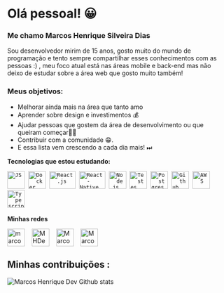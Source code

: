 # Olá pessoal! 😀 

### Me chamo Marcos Henrique Silveira Dias

Sou desenvolvedor mirim de 15 anos, gosto muito do mundo de programação e tento sempre compartilhar esses conhecimentos com as pessoas :) , meu foco atual está nas áreas mobile e back-end mas não deixo de estudar sobre a área web que gosto muito também! 

### Meus objetivos: 
* Melhorar ainda mais na área que tanto amo
* Aprender sobre design e investimentos 💰 
* Ajudar pessoas que gostem da área de desenvolvimento ou que queiram começar👨‍🎓
* Contribuir com a comunidade 😁.  
* E essa lista vem crescendo a cada dia mais! ⏭
 
 **Tecnologias que estou estudando:**
<p align="left">
  <code><img src="https://user-images.githubusercontent.com/51785898/91357834-3eb8df00-e7c8-11ea-9936-0ce666ac2a11.png" alt="JS" width="40" height="40"/></code>&nbsp;
  <code><img src="https://user-images.githubusercontent.com/51785898/91357841-3fea0c00-e7c8-11ea-91de-947891a2dec6.png" alt="Docker" width="40" height="40" /></code>&nbsp;
  <code><img src="https://user-images.githubusercontent.com/51785898/91357843-411b3900-e7c8-11ea-8161-3e8191a6cde2.png" alt="React.js" width="60" height="40" /></code>&nbsp;
<code><img src="https://user-images.githubusercontent.com/51785898/91357845-424c6600-e7c8-11ea-9457-53c06cf3b6ed.png" alt="React-Native" width="60" height="40" /></code>&nbsp;
    <code><img src="https://user-images.githubusercontent.com/51785898/91357850-44162980-e7c8-11ea-966c-a7ebaba08ba3.png" alt="Node.js" width="40" height="40"/></code>&nbsp;
      <code><img src="https://user-images.githubusercontent.com/51785898/91358293-f0581000-e7c8-11ea-95f0-f1a8e29ee9d1.png" alt="Testes" width="40" height="40"/></code>&nbsp;
      <code><img src="https://user-images.githubusercontent.com/51785898/91358318-ff3ec280-e7c8-11ea-9d80-c8e249594078.png" alt="Postgres" width="40" height="40"/></code>&nbsp;
      <code><img src="https://user-images.githubusercontent.com/51785898/91358353-0cf44800-e7c9-11ea-9a54-0a988aa2837c.png" alt="Github" width="40" height="40"/></code>&nbsp;
  <code><img src="https://user-images.githubusercontent.com/51785898/91358419-31502480-e7c9-11ea-9bb8-5124117e9a75.png" alt="AWS" width="40" height="40"/></code>&nbsp;
  <code><img src="https://user-images.githubusercontent.com/51785898/91358426-3319e800-e7c9-11ea-9df0-b5a207cecfce.png" alt="Typescript" width="40" height="40"/></code>&nbsp;
   </p>

**Minhas redes**
<p align="left">
<a href="https://www.instagram.com/marcoshenrique.dev/" target="blank"><img align="center" src="https://cdn.jsdelivr.net/npm/simple-icons@3.0.1/icons/instagram.svg" alt="marcoshenrique.dev" height="40" width="40" /></a> &nbsp;&nbsp;
<a href="https://twitter.com/MHDevelop" target="blank"><img align="center" src="https://cdn.jsdelivr.net/npm/simple-icons@3.0.1/icons/twitter.svg" alt="MHDevelop" height="40" width="40" /></a> &nbsp;&nbsp;
<a href="https://www.youtube.com/channel/UC3ZaLCltfI-34EQaZmWFaeg?view_as=subscriber" target="blank"><img align="center" src="https://cdn.jsdelivr.net/npm/simple-icons@3.0.1/icons/youtube.svg" alt="Marcos Henrique Dev" height="40" width="40" /></a> &nbsp;&nbsp;
  <a href="https://www.linkedin.com/in/marcos-henrique-developer/" target="blank"><img align="center" src="https://cdn.jsdelivr.net/npm/simple-icons@3.0.1/icons/linkedin.svg" alt="Marcos Henrique" height="40" width="40" /></a> &nbsp;&nbsp;
</p>


## Minhas contribuições :

![Marcos Henrique Dev Github stats](https://github-readme-stats.vercel.app/api?username=marcoshenrique-dev&show_icons=true&theme=dracula)



